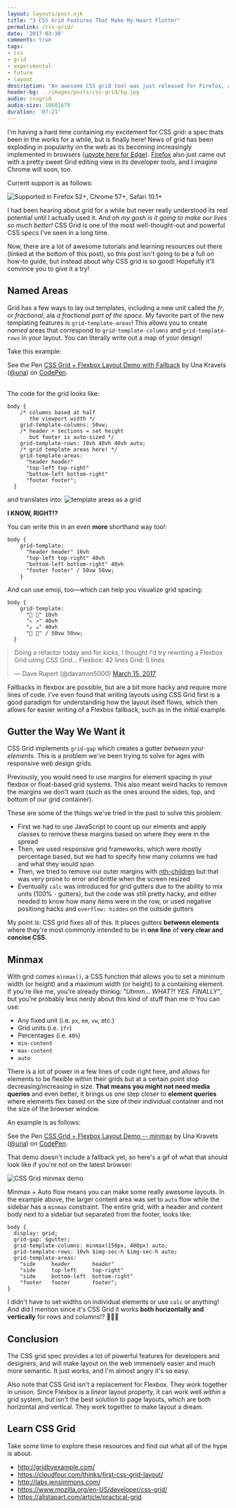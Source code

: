 ```yaml
---
layout: layouts/post.njk
title: "3 CSS Grid Features That Make My Heart Flutter"
permalink: /css-grid/
date: '2017-03-30'
comments: true
tags:
- css
- grid
- experimental
- future
- layout
description: "An awesome CSS grid tool was just released for Firefox, and the web has been buzzing about it. This is a short post about my 3 favorite features!"
header-bg: ../images/posts/css-grid/bg.jpg
audio: cssgrid
audio-size: 10601679
duration: '07:21'
---
```


I'm having a hard time containing my excitement for CSS grid: a spec thats been in the works for a while, but is finally here! News of grid has been exploding in popularity on the web as its becoming increasingly implemented in browsers ([upvote here for Edge](https://wpdev.uservoice.com/forums/257854-microsoft-edge-developer/suggestions/6514853-update-css-grid)). [Firefox](https://www.mozilla.org/en-US/developer/css-grid/) also just came out with a pretty sweet Grid editing view in its developer tools, and I imagine Chrome will soon, too.

Current support is as follows:

<img src="../images/posts/css-grid/cssgridsupport.jpg" alt="Supported in Firefox 52+, Chrome 57+, Safari 10.1+">

I had been hearing about grid for a while but never really understood its real potential until I actually used it. And *oh my gosh is it going to make our lives so much better!* <a class="twitter-share">CSS Grid is one of the most well-thought-out and powerful CSS specs I've seen in a long time</a>.

Now, there are a lot of awesome tutorials and learning resources out there (linked at the bottom of this post), so this post isn't going to be a full on how-to guide, but instead about *why* CSS grid is so good! Hopefully it'll convince you to give it a try!

## Named Areas

Grid has a few ways to lay out templates, including a new unit called the *fr*, or *fractional*, ala *a fractional part of the space*. My favorite part of the new templating features is `grid-template-areas`! This allows you to create *named* areas that correspond to `grid-template-columns` and `grid-template-rows` in your layout. You can literally write out a map of your design!

Take this example:

<p data-height="425" data-theme-id="5255" data-slug-hash="BWPbzV" data-default-tab="result" data-user="una" data-embed-version="2" data-pen-title="CSS Grid + Flexbox Layout Demo with Fallback" class="codepen">See the Pen <a href="http://codepen.io/una/pen/BWPbzV/">CSS Grid + Flexbox Layout Demo with Fallback</a> by Una Kravets (<a href="http://codepen.io/una">@una</a>) on <a href="http://codepen.io">CodePen</a>.</p>
<script async src="https://production-assets.codepen.io/assets/embed/ei.js"></script>

<br/>

<div class="row">
  <div class="half--left">
  The code for the grid looks like:

  <pre><code class="css">body {
    /* columns based at half
       the viewport width */
    grid-template-columns: 50vw;
    /* header + sections = set height
       but footer is auto-sized */
    grid-template-rows: 10vh 40vh 40vh auto;
    /* grid template areas here! */
    grid-template-areas:
      "header header"
      "top-left top-right"
      "bottom-left bottom-right"
      "footer footer";
  }</code></pre>
  </div>

  <div class="half--right">
  and translates into:
  <img src="../images/posts/css-grid/template-areas.jpg" alt="template areas as a grid" style="margin-top:0">
  </div>
</div>

**I KNOW, RIGHT!?**

<div class="row">
  <div class="half--left">
  You can write this in an even <b>more</b> shorthand way too!:

  <pre><code class="css">body {
    grid-template:
      "header header" 10vh
      "top-left top-right" 40vh
      "bottom-left bottom-right" 40vh
      "footer footer" / 50vw 50vw;
    }</code></pre>
  </div>

  <div class="half--right">
  And can use emoji, too—which can help you visualize grid spacing:

  <pre><code class="css">body {
    grid-template:
      "👸 👸" 10vh
      "↖️ ↗️" 40vh
      "↙️ ↘️" 40vh
      "👠 👠" / 50vw 50vw;
  }</code></pre>
  </div>
</div>
<style>
twitterwidget {
  margin: 0 auto 2em;
}</style>

<blockquote style="margin: 0 auto; display: block" class="twitter-tweet" data-lang="en"><p lang="en" dir="ltr">Doing a refactor today and for kicks, I thought I&#39;d try rewriting a Flexbox Grid using CSS Grid...&#13;&#13;Flexbox: 42 lines&#13;Grid: 5 lines</p>&mdash; Dave Rupert (@davatron5000) <a href="https://twitter.com/davatron5000/status/842117892384690176">March 15, 2017</a></blockquote>
<script async src="//platform.twitter.com/widgets.js" charset="utf-8"></script>

Fallbacks in flexbox are possible, but are a bit more hacky and require more lines of code. I've even found that writing layouts using CSS Grid first is a good paradigm for understanding how the layout itself flows, which then allows for easier writing of a Flexbox fallback, such as in the initial example.

## Gutter the Way We Want it

CSS Grid implements `grid-gap` which creates a gutter *between your elements*. This is a problem we've been trying to solve for ages with responsive web design grids.

Previously, you would need to use margins for element spacing in your flexbox or float-based grid systems. This also meant weird hacks to remove the margins we don't want (such as the ones around the sides, top, and bottom of our grid container).

These are some of the things we've tried in the past to solve this problem:

- First we had to use JavaScript to count up our elments and apply classes to remove these margins based on where they were in the spread
- Then, we used responsive grid frameworks, which were mostly percentage based, but we had to specify how many columns we had and what they would span
- Then, we tried to remove our outer margins with [nth-children](https://css-tricks.com/snippets/css/remove-margins-first-element/) but that was very prone to error and brittle when the screen resized
- Eventually `calc` was introduced for grid gutters due to the ability to mix units (100% - gutters), but the code was still pretty hacky, and either needed to know how many items were in the row, or used negative positiong hacks and `overflow: hidden` on the outside gutters

My point is: CSS grid fixes all of this. It places gutters **between elements** where they're most commonly intended to be in **one line** of **very clear and concise CSS.**

## Minmax

With grid comes `minmax()`, a CSS function that allows you to set a minimum width (or height) and a maximum width (or height) to a containing element. If you're like me, you're already thinkig: *"Uhmm... WHAT?! YES. FINALLY"*, but you're probably less nerdy about this kind of stuff than me 🤓 You can use:

- Any fixed unit (i.e. `px`, `em`, `vw`, etc.)
- Grid units (i.e. `1fr`)
- Percentages (i.e. `40%`)
- `min-content`
- `max-content`
- `auto`

There is a lot of power in a few lines of code right here, and allows for elements to be flexible within their grids but at a certain point stop decreasing/increasing in size. **That means you might not need media queries** and even better, it brings us one step closer to **element queries** where elements flex based on the size of their individual container and not the size of the browser window.

An example is as follows:

<p data-height="300" data-theme-id="5255" data-slug-hash="QpJMyY" data-default-tab="result" data-user="una" data-embed-version="2" data-pen-title="CSS Grid + Flexbox Layout Demo -- minmax (no fallback)" class="codepen">See the Pen <a href="http://codepen.io/una/pen/QpJMyY/">CSS Grid + Flexbox Layout Demo -- minmax</a> by Una Kravets (<a href="http://codepen.io/una">@una</a>) on <a href="http://codepen.io">CodePen</a>.</p>

That demo doesn't include a fallback yet, so here's a gif of what that should look like if you're not on the latest browser:

<img src="../images/posts/css-grid/minmax.gif" alt="CSS Grid minmax demo">

Minmax + Auto flow means you can make some really awesome layouts. In the example above, the larger content area was set to `auto` flow while the sidebar has a `minmax` constraint. The entire grid, with a header and content body next to a sidebar but separated from the footer, looks like:

```
body {
  display: grid;
  grid-gap: $gutter;
  grid-template-columns: minmax(150px, 400px) auto;
  grid-template-rows: 10vh $img-sec-h $img-sec-h auto;
  grid-template-areas:
    "side     header       header"
    "side     top-left     top-right"
    "side     bottom-left  bottom-right"
    "footer   footer       footer";
}
```

I didn't have to set widths on individual elements or use `calc` or anything! And did I mention since it's CSS Grid it works **both horizontally and vertically** for rows and columns!? 🎉🎉🎉

## Conclusion

The CSS grid spec provides a lot of powerful features for developers and designers, and will make layout on the web immensely easier and much more semantic. It just works, and I'm almost angry it's so easy.

Also note that CSS Grid isn't a replacement for Flexbox. They work together in unison. Since Flexbox is a *linear* layout property, it can work well *within* a grid system, but isn't the best solution to page layouts, which are both horizontal and vertical. They work together to make layout a dream.

## Learn CSS Grid

Take some time to explore these resources and find out what all of the hype is about.

- http://gridbyexample.com/
- https://cloudfour.com/thinks/first-css-grid-layout/
- http://labs.jensimmons.com/
- https://www.mozilla.org/en-US/developer/css-grid/
- https://alistapart.com/article/practical-grid
